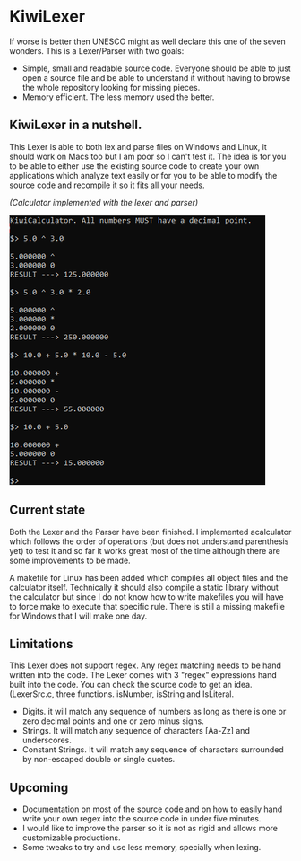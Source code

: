 # KiwiLexer
If worse is better then UNESCO might as well declare this one of the seven wonders. This is a Lexer/Parser with two goals:
* Simple, small and readable source code. Everyone should be able to just open a source file and be able to understand it without having to browse the whole repository looking for missing pieces. 
* Memory efficient. The less memory used the better. 

## KiwiLexer in a nutshell.
This Lexer is able to both lex and parse files on Windows and Linux, it should work on Macs too but I am poor so I can't test it. The idea is for you to be able to either use the existing source code to create your own applications which analyze text easily or for you to be able to modify the source code and recompile it so it fits all your needs. 

*(Calculator implemented with the lexer and parser)*

![Alt text](Screenshot_1.png?raw=true "Calculator implemented with the lexer and parser")

## Current state
Both the Lexer and the Parser have been finished. I implemented acalculator which follows the order of operations (but does not understand parenthesis yet) to test it and so far it works great most of the time although there are some improvements to be made.

A makefile for Linux has been added which compiles all object files and the calculator itself. Technically it should also compile a static library without the calculator but since I do not know how to write makefiles you will have to force make to execute that specific rule. 
There is still a missing makefile for Windows that I will make one day. 

## Limitations
This Lexer does not support regex. Any regex matching needs to be hand written into the code. The Lexer comes with 3 "regex" expressions hand built into the code. You can check the source code to get an idea. (LexerSrc.c, three functions. isNumber, isString and IsLiteral.
* Digits. it will match any sequence of numbers as long as there is one or zero decimal points and one or zero minus signs.
* Strings. It will match any sequence of characters [Aa-Zz] and underscores. 
* Constant Strings. It will match any sequence of characters surrounded by non-escaped double or single quotes.

## Upcoming
* Documentation on most of the source code and on how to easily hand write your own regex into the source code in under five minutes.
* I would like to improve the parser so it is not as rigid and allows more customizable productions.
* Some tweaks to try and use less memory, specially when lexing.
